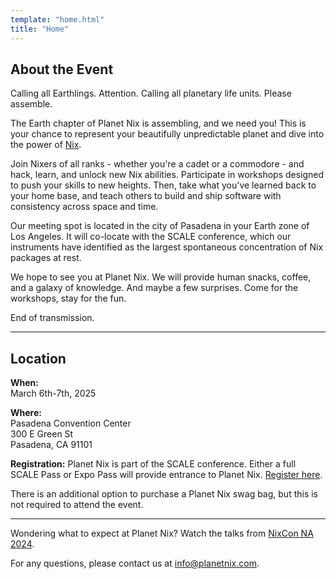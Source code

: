 ```yaml
---
template: "home.html"
title: "Home"
---
```


## About the Event

Calling all Earthlings. Attention. Calling all planetary life units. Please assemble. 

The Earth chapter of Planet Nix is assembling, and we need you! This is your chance to represent your beautifully unpredictable planet and dive into the power of [Nix](https://nixos.org/).

Join Nixers of all ranks - whether you're a cadet or a commodore - and hack, learn, and unlock new Nix abilities. Participate in workshops designed to push your skills to new heights. Then, take what you've learned back to your home base, and teach others to build and ship software with consistency across space and time.

Our meeting spot is located in the city of Pasadena in your Earth zone of Los Angeles. It will co-locate with the SCALE conference, which our instruments have identified as the largest spontaneous concentration of Nix packages at rest.

We hope to see you at Planet Nix. We will provide human snacks, coffee, and a galaxy of knowledge. And maybe a few surprises. Come for the workshops, stay for the fun.

End of transmission.

---

## **Location**

**When:**  
March 6th-7th, 2025

**Where:**  
Pasadena Convention Center  
300 E Green St  
Pasadena, CA 91101

**Registration:**
Planet Nix is part of the SCALE conference. Either a full SCALE Pass or Expo Pass will provide entrance to Planet Nix. [Register here](https://register.socallinuxexpo.org/reg6/).

There is an additional option to purchase a Planet Nix swag bag, but this is not required to attend the event.

---

Wondering what to expect at Planet Nix? Watch the talks from [NixCon NA 2024](https://2024-na.nixcon.org/recordings/).

For any questions, please contact us at [info@planetnix.com](mailto:info@planetnix.com).
